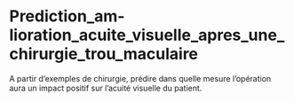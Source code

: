 # Prediction_am-lioration_acuite_visuelle_apres_une_chirurgie_trou_maculaire
A partir d’exemples de chirurgie, prédire dans quelle mesure l’opération aura un impact positif sur l’acuité visuelle du patient.
